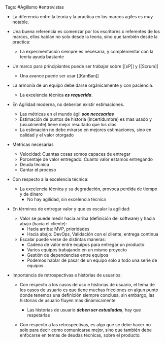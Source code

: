 Tags: #Agilismo #entrevistas 

 - La diferencia entre la teoría y la practica en los marcos agiles es muy notable.
 
 - Una buena referencia es comenzar por los escritores o referentes de los marcos, ellos hablan no solo desde la teoría, sino que también desde la practica:
	 - La experimentación siempre es necesaria, y complementar con la teoría ayuda bastante

- Un marco para principiantes puede ser trabajar sobre [[xP]]  y [[Scrum]]
	- Una avance puede ser usar [[KanBan]]

- La armonía de un equipo debe darse orgánicamente y con paciencia.
	- La excelencia técnica ***es requerida***.

- En Agilidad moderna, no deberían existir estimaciones.
	- Las métricas en el mundo ágil ***son necesarias***
	- Estimación de puntos de historia (incertidumbre) es mas usado y (usualmente) tiene mejor resultado que los días
	- La estimación no debe mirarse en mejores estimaciones, sino en calidad y el valor otorgado
	
- Métricas necesarias
	- Velocidad: Cuantas cosas somos capaces de entregar
	- Porcentaje de valor entregado: Cuanto valor estamos entregando
	- Deuda técnica
	- Cantar el proceso

- Con respecto a la excelencia técnica:
	- La excelencia técnica y su degradación, provoca perdida de tiempo y de dinero
		- No hay agilidad, sin excelencia técnica

- En términos de entregar valor y que es escalar la agilidad:
	- Valor se puede medir hacia arriba (definición del software) y hacia abajo (hacia el cliente):
		- Hacia arriba: MVP, prioridades
		- Hacia abajo: DevOps, Validación con el cliente, entrega continua 
	- Escalar puede verse de distintas maneras:
		- Cadena de valor entre equipos para entregar un producto
		- Varios equipos trabajando en un mismo proyecto
		- Gestión de dependencias entre equipos
		- Podemos hablar de pasar de un equipo solo a todo una serie de equipos 

- Importancia de retrospectivas e historias de usuarios:
	- Con respecto a los casos de uso e historias de usuario, el tema de los casos de usuario es que tiene muchas fricciones en algun punto  donde tenemos una definición siempre conclusa, sin embargo, las historias de usuario fluyen mas dinámicamente
		- Las historias de usuario ***deben ser estudiadas***, hay que respetarlas
		
	- Con respecto a las retrospectivas, es algo que se debe hacer no solo para decir como comunicarse mejor, sino que también debe enfocarse en temas de deudas técnicas, sobre el producto.

